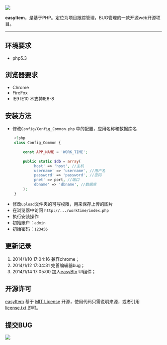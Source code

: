 ![](https://raw.github.com/hoosin/easyItem/master/Static/images/logo.png)

**easyItem**，是基于PHP。定位为项目跟踪管理，BUG管理的一款开源web开源项目。

----------


环境要求
----

 - php5.3


浏览器要求
----------
- Chrome
- FireFox
- IE9 IE10 不支持IE6-8


安装方法
----------
- 修改`Config/Config_Common.php` 中的配置，应用名称和数据库名
		
```php
	<?php
	class Config_Common {
	
	    const APP_NAME = 'WORK_TIME';
	
	    public static $db = array(
	        'host' => 'host', //主机
	        'username' => 'username', //用户名
	        'password' => 'password', //密码
	        'pnet' => port, //端口
	        'dbname' => 'dbname', //数据库
	    );
	}
```

- 修改`upload`文件夹的可写权限，用来保存上传的图片
- 在浏览器中访问 `http://.../worktime/index.php`
- 执行安装操作
- 初始账户：`admin`
- 初始密码：`123456`

更新记录
----------
1. 2014/1/10 17:04:16 兼容chrome；
2. 2014/1/12 17:04:31 完善编辑器bug；
3. 2014/1/14 17:05:00 加入[easyBtn](https://github.com/hoosin/easyBtn "easyBtn") UI组件；


开源许可
----------
 [easyItem](https://github.com/hoosin/easyItem "easyItem") 基于 [MIT License](http://zh.wikipedia.org/wiki/MIT_License "MIT License") 开源，使用代码只需说明来源，或者引用 [license.txt](http://bigfish.duapp.com/easyBtn.css/license.txt "license.txt")  即可。

提交BUG
----------
[![](https://raw.github.com/hoosin/lite/master/img/btn.png)](https://github.com/hoosin/easyItem/issues)







